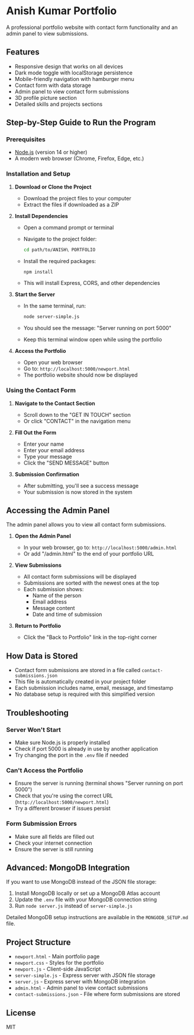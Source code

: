 # Anish Kumar Portfolio

A professional portfolio website with contact form functionality and an admin panel to view submissions.

## Features

- Responsive design that works on all devices
- Dark mode toggle with localStorage persistence
- Mobile-friendly navigation with hamburger menu
- Contact form with data storage
- Admin panel to view contact form submissions
- 3D profile picture section
- Detailed skills and projects sections

## Step-by-Step Guide to Run the Program

### Prerequisites

- [Node.js](https://nodejs.org/) (version 14 or higher)
- A modern web browser (Chrome, Firefox, Edge, etc.)

### Installation and Setup

1. **Download or Clone the Project**
   - Download the project files to your computer
   - Extract the files if downloaded as a ZIP

2. **Install Dependencies**
   - Open a command prompt or terminal
   - Navigate to the project folder:

     ```bash
     cd path/to/ANISH\ PORTFOLIO
     ```

   - Install the required packages:

     ```bash
     npm install
     ```
   - This will install Express, CORS, and other dependencies

3. **Start the Server**
   - In the same terminal, run:

     ```bash
     node server-simple.js
     ```

   - You should see the message: "Server running on port 5000"
   - Keep this terminal window open while using the portfolio

4. **Access the Portfolio**
   - Open your web browser
   - Go to: `http://localhost:5000/newport.html`
   - The portfolio website should now be displayed

### Using the Contact Form

1. **Navigate to the Contact Section**
   - Scroll down to the "GET IN TOUCH" section
   - Or click "CONTACT" in the navigation menu

2. **Fill Out the Form**
   - Enter your name
   - Enter your email address
   - Type your message
   - Click the "SEND MESSAGE" button

3. **Submission Confirmation**
   - After submitting, you'll see a success message
   - Your submission is now stored in the system

## Accessing the Admin Panel

The admin panel allows you to view all contact form submissions.

1. **Open the Admin Panel**
   - In your web browser, go to: `http://localhost:5000/admin.html`
   - Or add "/admin.html" to the end of your portfolio URL

2. **View Submissions**
   - All contact form submissions will be displayed
   - Submissions are sorted with the newest ones at the top
   - Each submission shows:
     - Name of the person
     - Email address
     - Message content
     - Date and time of submission

3. **Return to Portfolio**
   - Click the "Back to Portfolio" link in the top-right corner

## How Data is Stored

- Contact form submissions are stored in a file called `contact-submissions.json`
- This file is automatically created in your project folder
- Each submission includes name, email, message, and timestamp
- No database setup is required with this simplified version

## Troubleshooting

### Server Won't Start

- Make sure Node.js is properly installed
- Check if port 5000 is already in use by another application
- Try changing the port in the `.env` file if needed

### Can't Access the Portfolio

- Ensure the server is running (terminal shows "Server running on port 5000")
- Check that you're using the correct URL (`http://localhost:5000/newport.html`)
- Try a different browser if issues persist

### Form Submission Errors

- Make sure all fields are filled out
- Check your internet connection
- Ensure the server is still running

## Advanced: MongoDB Integration

If you want to use MongoDB instead of the JSON file storage:

1. Install MongoDB locally or set up a MongoDB Atlas account
2. Update the `.env` file with your MongoDB connection string
3. Run `node server.js` instead of `server-simple.js`

Detailed MongoDB setup instructions are available in the `MONGODB_SETUP.md` file.

## Project Structure

- `newport.html` - Main portfolio page
- `newport.css` - Styles for the portfolio
- `newport.js` - Client-side JavaScript
- `server-simple.js` - Express server with JSON file storage
- `server.js` - Express server with MongoDB integration
- `admin.html` - Admin panel to view contact submissions
- `contact-submissions.json` - File where form submissions are stored

## License

MIT
